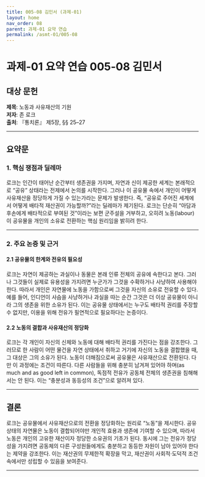 ```yaml
---
title: 005-08 김민서 (과제-01)
layout: home
nav_order: 08
parent: 과제-01 요약 연습
permalink: /asmt-01/005-08
---
```


# 과제-01 요약 연습 005-08 김민서

## 대상 문헌  
**제목**: 노동과 사유재산의 기원  
**저자**: 존 로크  
**출처**: 『통치론』 제5장, §§ 25–27

---

## 요약문  

### 1. 핵심 쟁점과 딜레마  
로크는 인간이 태어난 순간부터 생존권을 가지며, 자연과 신이 제공한 세계는 본래적으로 “공유” 상태라는 전제에서 논의를 시작한다. 그러나 이 공유물 속에서 개인이 어떻게 사유재산을 정당하게 가질 수 있는가라는 문제가 발생한다. 즉, “공유로 주어진 세계에서 어떻게 배타적 재산권이 가능할까?”라는 딜레마가 제기된다. 로크는 단순히 “아담과 후손에게 배타적으로 부여된 것”이라는 보편 군주설을 거부하고, 오히려 노동(labour)이 공유물을 개인의 소유로 전환하는 핵심 원리임을 밝히려 한다.  

---

### 2. 주요 논증 및 근거  

#### 2.1 공유물의 한계와 전유의 필요성  
로크는 자연이 제공하는 과실이나 동물은 본래 인류 전체의 공유에 속한다고 본다. 그러나 그것들이 실제로 유용성을 가지려면 누군가가 그것을 수확하거나 사냥하여 사용해야 한다. 따라서 개인은 자연물에 노동을 가함으로써 그것을 자신의 소유로 전유할 수 있다. 예를 들어, 인디언이 사슴을 사냥하거나 과실을 따는 순간 그것은 더 이상 공유물이 아니라 그의 생존을 위한 소유가 된다. 이는 공유물 상태에서는 누구도 배타적 권리를 주장할 수 없지만, 이용을 위해 전유가 필연적으로 필요하다는 논증이다.  

#### 2.2 노동의 결합과 사유재산의 정당화  
로크는 각 개인이 자신의 신체와 노동에 대해 배타적 권리를 가진다는 점을 강조한다. 그러므로 한 사람이 어떤 물건을 자연 상태에서 취하고 거기에 자신의 노동을 결합했을 때, 그 대상은 그의 소유가 된다. 노동이 더해짐으로써 공유물은 사유재산으로 전환된다. 다만 이 과정에는 조건이 따른다. 다른 사람들을 위해 충분히 남겨져 있어야 하며(as much and as good left in common), 독점적 전유가 공동체 전체의 생존권을 침해해서는 안 된다. 이는 “충분성과 동등성의 조건”으로 알려져 있다.  

---

## 결론  
로크는 공유물에서 사유재산으로의 전환을 정당화하는 원리로 “노동”을 제시한다. 공유 상태의 자연물은 노동이 결합되어야만 개인적 효용과 생존에 기여할 수 있으며, 따라서 노동은 개인의 고유한 재산이자 정당한 소유권의 기초가 된다. 동시에 그는 전유가 정당성을 가지려면 공동체의 다른 구성원들에게도 충분하고 동등한 자원이 남아 있어야 한다는 제약을 강조한다. 이는 재산권의 무제한적 확장을 막고, 재산권이 사회적·도덕적 조건 속에서만 성립할 수 있음을 보여준다.  

---
